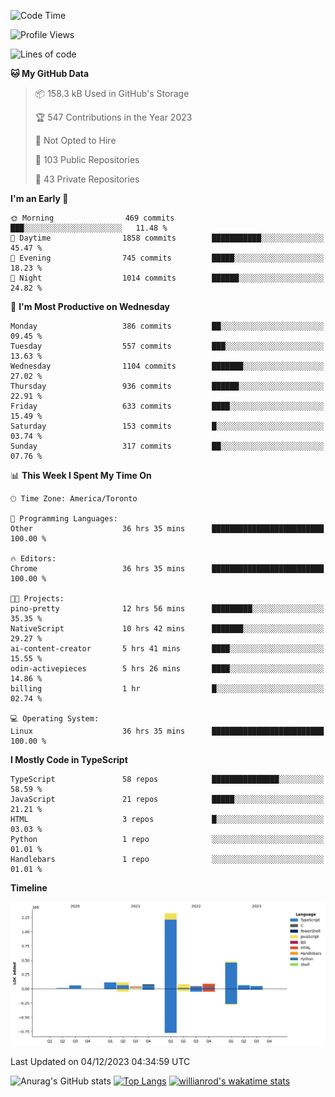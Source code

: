 <!--START_SECTION:waka-->
![Code Time](http://img.shields.io/badge/Code%20Time-852%20hrs%2024%20mins-blue)

![Profile Views](http://img.shields.io/badge/Profile%20Views-1-blue)

![Lines of code](https://img.shields.io/badge/From%20Hello%20World%20I%27ve%20Written-2.5%20million%20lines%20of%20code-blue)

**🐱 My GitHub Data** 

> 📦 158.3 kB Used in GitHub's Storage 
 > 
> 🏆 547 Contributions in the Year 2023
 > 
> 🚫 Not Opted to Hire
 > 
> 📜 103 Public Repositories 
 > 
> 🔑 43 Private Repositories 
 > 
**I'm an Early 🐤** 

```text
🌞 Morning                469 commits         ███░░░░░░░░░░░░░░░░░░░░░░   11.48 % 
🌆 Daytime                1858 commits        ███████████░░░░░░░░░░░░░░   45.47 % 
🌃 Evening                745 commits         █████░░░░░░░░░░░░░░░░░░░░   18.23 % 
🌙 Night                  1014 commits        ██████░░░░░░░░░░░░░░░░░░░   24.82 % 
```
📅 **I'm Most Productive on Wednesday** 

```text
Monday                   386 commits         ██░░░░░░░░░░░░░░░░░░░░░░░   09.45 % 
Tuesday                  557 commits         ███░░░░░░░░░░░░░░░░░░░░░░   13.63 % 
Wednesday                1104 commits        ███████░░░░░░░░░░░░░░░░░░   27.02 % 
Thursday                 936 commits         ██████░░░░░░░░░░░░░░░░░░░   22.91 % 
Friday                   633 commits         ████░░░░░░░░░░░░░░░░░░░░░   15.49 % 
Saturday                 153 commits         █░░░░░░░░░░░░░░░░░░░░░░░░   03.74 % 
Sunday                   317 commits         ██░░░░░░░░░░░░░░░░░░░░░░░   07.76 % 
```


📊 **This Week I Spent My Time On** 

```text
🕑︎ Time Zone: America/Toronto

💬 Programming Languages: 
Other                    36 hrs 35 mins      █████████████████████████   100.00 % 

🔥 Editors: 
Chrome                   36 hrs 35 mins      █████████████████████████   100.00 % 

🐱‍💻 Projects: 
pino-pretty              12 hrs 56 mins      █████████░░░░░░░░░░░░░░░░   35.35 % 
NativeScript             10 hrs 42 mins      ███████░░░░░░░░░░░░░░░░░░   29.27 % 
ai-content-creator       5 hrs 41 mins       ████░░░░░░░░░░░░░░░░░░░░░   15.55 % 
odin-activepieces        5 hrs 26 mins       ████░░░░░░░░░░░░░░░░░░░░░   14.86 % 
billing                  1 hr                █░░░░░░░░░░░░░░░░░░░░░░░░   02.74 % 

💻 Operating System: 
Linux                    36 hrs 35 mins      █████████████████████████   100.00 % 
```

**I Mostly Code in TypeScript** 

```text
TypeScript               58 repos            ███████████████░░░░░░░░░░   58.59 % 
JavaScript               21 repos            █████░░░░░░░░░░░░░░░░░░░░   21.21 % 
HTML                     3 repos             █░░░░░░░░░░░░░░░░░░░░░░░░   03.03 % 
Python                   1 repo              ░░░░░░░░░░░░░░░░░░░░░░░░░   01.01 % 
Handlebars               1 repo              ░░░░░░░░░░░░░░░░░░░░░░░░░   01.01 % 
```



**Timeline**

![Lines of Code chart](https://raw.githubusercontent.com/wise-introvert/wise-introvert/master/assets/bar_graph.png)


 Last Updated on 04/12/2023 04:34:59 UTC
<!--END_SECTION:waka-->

![Anurag's GitHub stats](https://github-readme-stats.vercel.app/api?username=wise-introvert&count_private=true&show_icons=true)
[![Top Langs](https://github-readme-stats.vercel.app/api/top-langs/?username=wise-introvert&langs_count=10)](https://github.com/anuraghazra/github-readme-stats)
[![willianrod's wakatime stats](https://github-readme-stats.vercel.app/api/wakatime?username=wiseintrovert)](https://github.com/anuraghazra/github-readme-stats)
